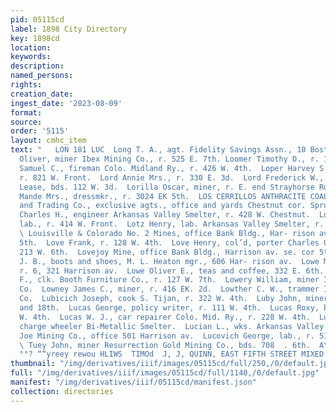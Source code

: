 ```yaml
---
pid: 05115cd
label: 1898 City Directory
key: 1898cd
location: 
keywords: 
description: 
named_persons: 
rights: 
creation_date: 
ingest_date: '2023-08-09'
format: 
source: 
order: '5115'
layout: cmhc_item
text: "   LON 181 LUC  Long T. A., agt. Fidelity Savings Assn., 10 Boston Blk. Longlaw
  Oliver, miner Ibex Mining Co., r. 525 E. 7th. Loomer Timothy D., r. 119 W. 3d.  Loomis
  Samuel C., fireman Colo. Midland Ry., r. 426 W. 4th.  Loper Harvey S., soapmkr.,
  r. 821 W. Front.  Lord Annie Mrs., r. 330 E. 3d.  Lord Frederick W., miner Marian
  Lease, bds. 112 W. 3d.  Lorilla Oscar, miner, r. E. end Strayhorse Rd.  Lorraine
  Mande Mrs., dressmkr., r. 3024 EK 5th.  LOS CERRILLOS ANTHRACITE COAL, Canon Coal
  and Trading Co., exclusive agts., office and yards Chestnut cor. Spruce.  Loshe
  Charles H., engineer Arkansas Valley Smelter, r. 428 W. Chestnut.  Loshin Andrew,
  lab., r. 414 W. Front.  Lotz Henry, lab. Arkansas Valley Smelter, r. Stringtown.
  \ Louisville & Colorado No. 2 Mines, office Bank Bldg., Har- rison av. se. cor.
  5th.  Love Frank, r. 128 W. 4th.  Love Henry, col’d, porter Charles Grabert, r.
  213 W. 6th.  Lovejoy Mine, office Bank Bldg., Harrison av. se. cor 5th.  Lovell
  J. B., boots and shoes, M. L. Heaton mgr., 606 Har- rison av.  Lowe Madge Mrs.,
  r. 6, 321 Harrison av.  Lowe Oliver E., teas and coffee, 332 E. 6th.  Lowe Rollo
  F., clk. Booth Furniture Co., r. 127 W. 7th.  Lowery William, miner Ibex Mining
  Co.  Lowney James C., miner, r. 416 EK. 2d.  Lowther C. W., trammer Ibex Mining
  Co.  Lubicich Joseph, cook S. Tijan, r. 322 W. 4th.  Luby John, miner, r. Poplar
  and 18th.  Lucas George, policy writer, r. 111 W. 4th.  Lucas Roxy, bkkpr, r.111
  W. 4th.  Lucas W. J., car repairer Colo. Mid. Ry., r. 228 W. 4th.  Lucian Andrew,
  charge wheeler Bi-Metallic Smelter.  Lucian L., wks. Arkansas Valley Smelter.  Lucky
  Joe Mining Co., office 501 Harrison av.  Lucovich George, lab., r. 514 W. Chestnut.
  \ Tuey John, miner Resurrection Gold Mining Co., bds. 708  . 6th.  AY NOSIWYWH PIS
  °°? ““yreey rewou HLIWS  TIMOd  J, J, QUINN, EAST FIFTH STREET MIXED PAINTS "
thumbnail: "/img/derivatives/iiif/images/05115cd/full/250,/0/default.jpg"
full: "/img/derivatives/iiif/images/05115cd/full/1140,/0/default.jpg"
manifest: "/img/derivatives/iiif/05115cd/manifest.json"
collection: directories
---
```

